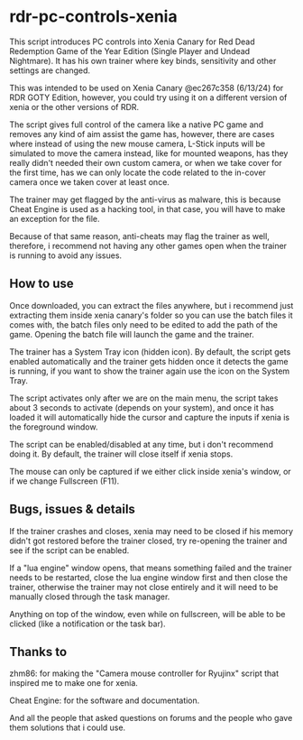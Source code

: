 # rdr-pc-controls-xenia
This script introduces PC controls into Xenia Canary for Red Dead Redemption Game of the Year Edition (Single Player and Undead Nightmare). It has his own trainer where key binds, sensitivity and other settings are changed.

This was intended to be used on Xenia Canary @ec267c358 (6/13/24) for RDR GOTY Edition, however, you could try using it on a different version of xenia or the other versions of RDR.

The script gives full control of the camera like a native PC game and removes any kind of aim assist the game has, however, there are cases where instead of using the new mouse camera, L-Stick inputs will be simulated to move the camera instead, like for mounted weapons, has they really didn't needed their own custom camera, or when we take cover for the first time, has we can only locate the code related to the in-cover camera once we taken cover at least once.

The trainer may get flagged by the anti-virus as malware, this is because Cheat Engine is used as a hacking tool, in that case, you will have to make an exception for the file.

Because of that same reason, anti-cheats may flag the trainer as well, therefore, i recommend not having any other games open when the trainer is running to avoid any issues.

## How to use
Once downloaded, you can extract the files anywhere, but i recommend just extracting them inside xenia canary's folder so you can use the batch files it comes with, the batch files only need to be edited to add the path of the game. Opening the batch file will launch the game and the trainer.

The trainer has a System Tray icon (hidden icon). By default, the script gets enabled automatically and the trainer gets hidden once it detects the game is running, if you want to show the trainer again use the icon on the System Tray.

The script activates only after we are on the main menu, the script takes about 3 seconds to activate (depends on your system), and once it has loaded it will automatically hide the cursor and capture the inputs if xenia is the foreground window.

The script can be enabled/disabled at any time, but i don't recommend doing it. By default, the trainer will close itself if xenia stops.

The mouse can only be captured if we either click inside xenia's window, or if we change Fullscreen (F11).

## Bugs, issues & details
If the trainer crashes and closes, xenia may need to be closed if his memory didn't got restored before the trainer closed, try re-opening the trainer and see if the script can be enabled.

If a "lua engine" window opens, that means something failed and the trainer needs to be restarted, close the lua engine window first and then close the trainer, otherwise the trainer may not close entirely and it will need to be manually closed through the task manager.

Anything on top of the window, even while on fullscreen, will be able to be clicked (like a notification or the task bar).

## Thanks to

zhm86: for making the "Camera mouse controller for Ryujinx" script that inspired me to make one for xenia.

Cheat Engine: for the software and documentation.

And all the people that asked questions on forums and the people who gave them solutions that i could use.
